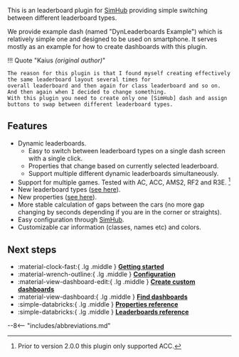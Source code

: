 This is an leaderboard plugin for [SimHub] providing simple switching between different leaderboard types.

We provide example dash (named "DynLeaderboards Example") which is relatively simple one and designed to be used on smartphone.
It serves mostly as an example for how to create dashboards with this plugin.

[^1]: Prior to version 2.0.0 this plugin only supported ACC.

!!! Quote "Kaius <span style="font-weight:normal;">*(original author)*</span>"

    The reason for this plugin is that I found myself creating effectively the same leaderboard layout several times for 
    overall leaderboard and then again for class leaderboard and so on. 
    And then again when I decided to change something. 
    With this plugin you need to create only one [SimHub] dash and assign buttons to swap between different leaderboard types.

## Features

- Dynamic leaderboards.
    - Easy to switch between leaderboard types on a single dash screen with a single click.
    - Properties that change based on currently selected leaderboard.
    - Support multiple different dynamic leaderboards simultaneously.
- Support for multiple games. Tested with AC, ACC, AMS2, RF2 and R3E. [^1]
- New leaderboard types ([see here](reference/leaderboards.md)).
- New properties ([see here](reference/properties.md)).
- More stable calculation of gaps between the cars (no more gap changing by seconds depending if you are in the corner or straights).
- Easy configuration through [SimHub].
- Customizable car information (classes, names etc) and colors.


## Next steps

<div class="grid cards" markdown>

- :material-clock-fast:{ .lg .middle } [**Getting started**](user_guide/getting_started.md)
- :material-wrench-outline:{ .lg .middle } [**Configuration**](user_guide/config.md)
- :material-view-dashboard-edit:{ .lg .middle } [**Create custom dashboards**](user_guide/creating_dashboards.md)
- :material-view-dashboard:{ .lg .middle } [**Find dashboards**](community/dashes.md)
- :simple-databricks:{ .lg .middle } [**Properties reference**](reference/properties.md)
- :simple-databricks:{ .lg .middle } [**Leaderboards reference**](reference/leaderboards.md)

</div>

[SimHub]: https://www.simhubdash.com/

--8<-- "includes/abbreviations.md"